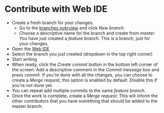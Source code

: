 # Contribute with Web IDE

- Create a fresh branch for your changes. 
  - Go to the [branches overview](https://gitlab.zoovu.io/technical-documentation/knowledge-base/-/branches) and click *New branch*.
  - Choose a descriptive name for the branch and create from *master*. You have just created a *feature branch*. This is a branch, just for your changes.
- Open the [Web IDE](https://gitlab.zoovu.io/-/ide/project/technical-documentation/knowledge-base/edit/master/-/)
- Select the branch you just created (dropdown in the top right corner)
- Start writing
- When ready, click the *Create commit* button in the bottom left corner of the screen. Add a descriptive comment in the *Commit message*  box and press commit. If you're done with all the changes, you can choose to create a *Merge request*, this option is enabled by default. Disable this if you're not done yet.
- You can repeat add multiple commits to the same *feature branch*.
- Once the work is complete, create a *Merge request*. This will inform the other contributors that you have something that should be added to the master branch.
